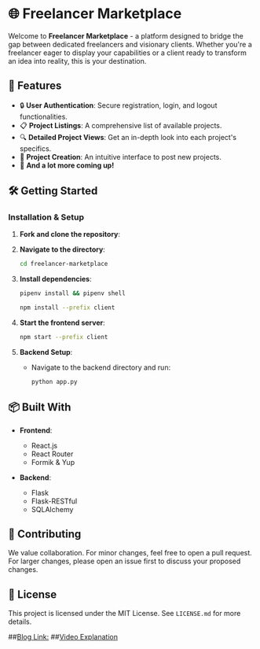 # 🌐 Freelancer Marketplace

Welcome to **Freelancer Marketplace** - a platform designed to bridge the gap between dedicated freelancers and visionary clients. Whether you're a freelancer eager to display your capabilities or a client ready to transform an idea into reality, this is your destination.

## 🚀 Features

- 🔒 **User Authentication**: Secure registration, login, and logout functionalities.
- 📋 **Project Listings**: A comprehensive list of available projects.
- 🔍 **Detailed Project Views**: Get an in-depth look into each project's specifics.
- 📝 **Project Creation**: An intuitive interface to post new projects.
- 🌟 **And a lot more coming up!**

## 🛠 Getting Started

### Installation & Setup

1. **Fork and clone the repository**:
   
2. **Navigate to the directory**:
    ```bash
    cd freelancer-marketplace
    ```

3. **Install dependencies**:
    ```bash
    pipenv install && pipenv shell
    ```
    ```bash
    npm install --prefix client
    ```

4. **Start the frontend server**:
    ```bash
    npm start --prefix client
    ```

5. **Backend Setup**:
    - Navigate to the backend directory and run:
        ```bash
        python app.py
        ```

## 📦 Built With

- **Frontend**:
    - React.js
    - React Router
    - Formik & Yup

- **Backend**:
    - Flask
    - Flask-RESTful
    - SQLAlchemy

## 👥 Contributing

We value collaboration. For minor changes, feel free to open a pull request. For larger changes, please open an issue first to discuss your proposed changes.

## 📜 License

This project is licensed under the MIT License. See `LICENSE.md` for more details.

##[Blog Link:](https://dev.to/daca-github/integrating-flask-with-react-bridging-the-backend-frontend-divide-37pf)
##[Video Explanation](https://www.youtube.com/watch?v=y0uLn1akYaU) 
